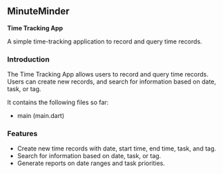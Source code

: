 ## MinuteMinder

__Time Tracking App__

A simple time-tracking application to record and query time records.

### Introduction
The Time Tracking App allows users to record and query time records. Users can create new records, and search for information based on date, task, or tag. 

It contains the following files so far:
- main (main.dart)

### Features
- Create new time records with date, start time, end time, task, and tag.
- Search for information based on date, task, or tag.
- Generate reports on date ranges and task priorities.

